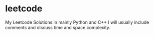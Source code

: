 # leetcode
My Leetcode Solutions in mainly Python and C++
I will usually include comments and discuss time and space complexity.
